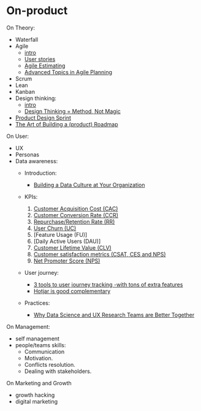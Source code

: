 # On-product
On Theory:
- Waterfall
- Agile
    - [intro]()
    - [User stories](https://www.youtube.com/watch?v=6q5-cVeNjCE&t=11s)
    - [Agile Estimating](https://www.youtube.com/watch?v=37zfyncCpkA)
    - [Advanced Topics in Agile Planning](https://www.youtube.com/watch?v=D2r2KryYAaY)
- Scrum
- Lean
- Kanban
- Design thinking:
    - [intro]()
    - [Design Thinking = Method, Not Magic](https://www.youtube.com/watch?v=vSuK2C89yjA)
- [Product Design Sprint](https://github.com/thoughtbot/design-sprint)
- [The Art of Building a (product) Roadmap](https://www.youtube.com/watch?v=rLXcdzBQslM)

On User:
- UX
- Personas
- Data awareness:
    - Introduction:  
      - [Building a Data Culture at Your Organization](https://www.slideshare.net/LucianoPesci1/dawn-of-the-data-age-building-a-data-culture-at-your-organization)
  - KPIs:
    1. [Customer Acquisition Cost (CAC)](https://neilpatel.com/blog/customer-acquisition-cost/)
    2. [Customer Conversion Rate (CCR)](https://www.bigcommerce.com/blog/easy-way-to-measure-product-conversion-rate/)
    3. [Repurchase/Retention Rate (RR)](https://medium.com/@matsutton/repurchase-rate-the-most-overlooked-ecommerce-kpi-337bccde184b)
    4. [User Churn (UC)](https://clevertap.com/blog/churn-rate-mobile-app/)
    5. [Feature Usage (FU)]
    6. [Daily Active Users (DAU)]
    7. [Customer Lifetime Value (CLV)](https://en.wikipedia.org/wiki/Customer_lifetime_value)
    8. [Customer satisfaction metrics (CSAT, CES and NPS)](https://www.checkmarket.com/blog/csat-ces-nps-compared/)
    9. [Net Promoter Score (NPS)](https://www.forbes.com/sites/shephyken/2016/12/03/how-effective-is-net-promoter-score-nps/#6d8a207823e4)
    
    
  - User journey:
    - [3 tools to user journey tracking -with tons of extra features](http://marketlytics.com/blog/mixpanel-vs-kissmetrics-vs-amplitude)
    - [Hotjar is good complementary](https://www.hotjar.com/)
  - Practices:
    - [Why Data Science and UX Research Teams are Better Together](https://vimeo.com/226958716)


On Management:
- self management 
- people/teams skills:
  - Communication
  - Motivation.
  - Conflicts resolution.
  - Dealing with stakeholders.


On Marketing and Growth 
- growth hacking
- digital marketing
